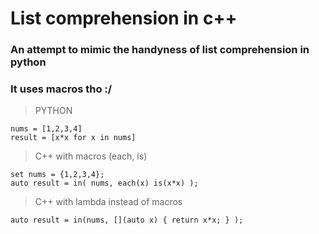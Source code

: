 # List comprehension in c++

### An attempt to mimic the handyness of list comprehension in python
### It uses macros tho :/

> PYTHON
```
nums = [1,2,3,4]
result = [x*x for x in nums]
```    
> C++ with macros (each, is)
```
set nums = {1,2,3,4};
auto result = in( nums, each(x) is(x*x) );
```
> C++ with lambda instead of macros
```
auto result = in(nums, [](auto x) { return x*x; } );
```
